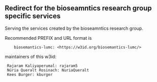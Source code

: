 ## Redirect for the bioseamntics research group specific services 

Serving the services created by the bioseamntics research group.  

Recommended PREFIX and URL format is 

        biosemantics-lumc: <https://w3id.org/biosemantics-lumc/>

maintainers of this w3id:

     Rajaram Kaliyaperumal: rajaram5
     Núria Queralt Rosinach: NuriaQueralt
     Kees Burger: kburger
